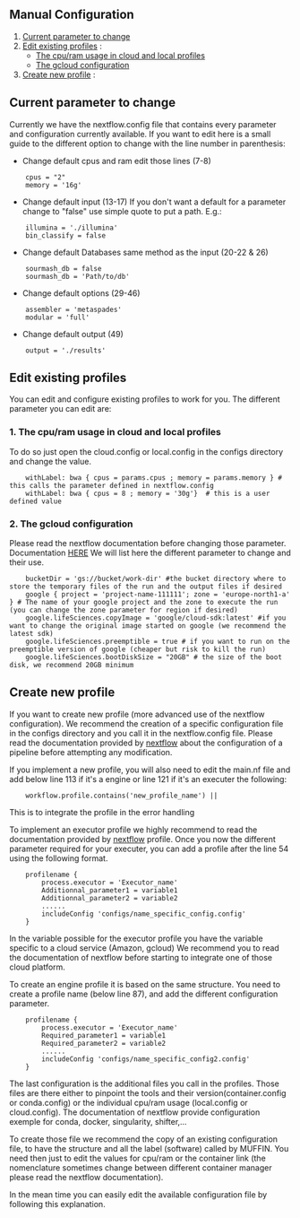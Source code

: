 ## Manual Configuration

1. [Current parameter to change](#current-parameter-to-change)
2. [Edit existing profiles](#edit-existing-profiles) :
    - [The cpu/ram usage in cloud and local profiles](#1.-The-cpu/ram-usage-in-cloud-and-local-profiles)
    - [The gcloud configuration](#2.-The-gcloud-configuration)
3. [Create new profile](#Create-new-profile) :


## Current parameter to change
Currently we have the nextflow.config file that contains every parameter and configuration currently available.
If you want to edit here is a small guide to the different option to change with the line number in parenthesis:
* Change default cpus and ram edit those lines (7-8)
```
    cpus = "2"
    memory = '16g'
```

* Change default input (13-17)
If you don't want a default for a parameter change to "false" use simple quote to put a path. E.g.:
```
    illumina = './illumina'
    bin_classify = false
```

* Change default Databases same method as the input (20-22 & 26)
```
    sourmash_db = false
    sourmash_db = 'Path/to/db'
```

* Change default options (29-46)
```
    assembler = 'metaspades'
    modular = 'full'
```

* Change default output (49)
```
    output = './results'
```

## Edit existing profiles
You can edit and configure existing profiles to work for you.
The different parameter you can edit are:

### 1. The cpu/ram usage in cloud and local profiles
To do so just open the cloud.config or local.config in the configs directory and change the value.
```
    withLabel: bwa { cpus = params.cpus ; memory = params.memory } # this calls the parameter defined in nextflow.config
    withLabel: bwa { cpus = 8 ; memory = '30g'}  # this is a user defined value
```

### 2. The gcloud configuration
Please read the nextflow documentation before changing those parameter.
Documentation [HERE](https://www.nextflow.io/docs/latest/google.html)
We will list here the different parameter to change and their use.
```
    bucketDir = 'gs://bucket/work-dir' #the bucket directory where to store the temporary files of the run and the output files if desired
    google { project = 'project-name-111111'; zone = 'europe-north1-a' } # The name of your google project and the zone to execute the run (you can change the zone parameter for region if desired)
    google.lifeSciences.copyImage = 'google/cloud-sdk:latest' #if you want to change the original image started on google (we recommend the latest sdk)
    google.lifeSciences.preemptible = true # if you want to run on the preemptible version of google (cheaper but risk to kill the run)
    google.lifeSciences.bootDiskSize = "20GB" # the size of the boot disk, we recommend 20GB minimum
```



## Create new profile
If you want to create new profile (more advanced use of the nextflow configuration).
We recommend the creation of a specific configuration file in the configs directory and you call it in the nextflow.config file.
Please read the documentation provided by [nextflow](https://www.nextflow.io/docs/latest/config.html) about the configuration of a pipeline before attempting any modification.

If you implement a new profile, you will also need to edit the main.nf file and add
below line 113 if it's a engine or line 121 if it's an executer the following:

```
    workflow.profile.contains('new_profile_name') ||
```
This is to integrate the profile in the error handling

To implement an executor profile we highly recommend to read the documentation provided by [nextflow](https://www.nextflow.io/docs/latest/executor.html) profile.
Once you now the different parameter required for your executer, you can add a profile after the line 54 using the following format.

```
    profilename {
        process.executor = 'Executor_name'    
        Additionnal_parameter1 = variable1
        Additionnal_parameter2 = variable2
        ......
        includeConfig 'configs/name_specific_config.config'
    }
```

In the variable possible for the executor profile you have the variable specific to a cloud service (Amazon, gcloud)
We recommend you to read the documentation of nextflow before starting to integrate one of those cloud platform.

To create an engine profile it is based on the same structure.
You need to create a profile name (below line 87), and add the different configuration parameter.

```
    profilename {
        process.executor = 'Executor_name'    
        Required_parameter1 = variable1
        Required_parameter2 = variable2
        ......
        includeConfig 'configs/name_specific_config2.config'
    }
```

The last configuration is the additional files you call in the profiles.
Those files are there either to pinpoint the tools and their version(container.config or conda.config) or the individual cpu/ram usage (local.config or cloud.config).
The documentation of nextflow provide configuration exemple for conda, docker, singularity, shifter,...

To create those file we recommend the copy of an existing configuration file, to have the structure and all the label (software) called by MUFFIN.
You need then just to edit the values for cpu/ram or the container link (the nomenclature sometimes change between different container manager please read the nextflow documentation).

In the mean time you can easily edit the available configuration file by following this explanation.